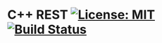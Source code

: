 # C++ REST [![License: MIT](https://img.shields.io/badge/License-MIT-blue.svg)](https://opensource.org/licenses/MIT) [![Build Status](https://travis-ci.com/shlomnissan/cpprest.svg?token=GH5sGKmy5qUge3L2ogfM&branch=master)](https://travis-ci.com/shlomnissan/cpprest)
